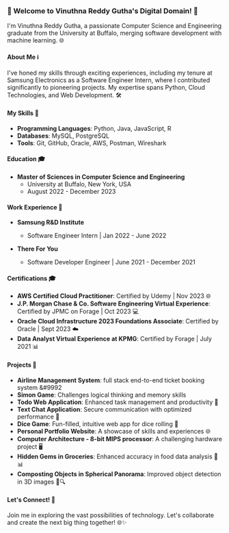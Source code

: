 ### 👋 Welcome to Vinuthna Reddy Gutha's Digital Domain! 🚀

I'm Vinuthna Reddy Gutha, a passionate Computer Science and Engineering graduate from the University at Buffalo, merging software development with machine learning. 🌐

#### About Me ℹ️
I've honed my skills through exciting experiences, including my tenure at Samsung Electronics as a Software Engineer Intern, where I contributed significantly to pioneering projects. My expertise spans Python, Cloud Technologies, and Web Development. 🛠️

#### My Skills 🧠
- **Programming Languages**: Python, Java, JavaScript, R
- **Databases**: MySQL, PostgreSQL
- **Tools**: Git, GitHub, Oracle, AWS, Postman, Wireshark

#### Education 🎓
- **Master of Sciences in Computer Science and Engineering**
  - University at Buffalo, New York, USA
  - August 2022 - December 2023

#### Work Experience 💼
- **Samsung R&D Institute**
  - Software Engineer Intern | Jan 2022 - June 2022

- **There For You**
  - Software Developer Engineer | June 2021 - December 2021

#### Certifications 🎓
- **AWS Certified Cloud Practitioner**: Certified by Udemy | Nov 2023 🌐
- **J.P. Morgan Chase & Co. Software Engineering Virtual Experience**: Certified by JPMC on Forage | Oct 2023 💻
- **Oracle Cloud Infrastructure 2023 Foundations Associate**: Certified by Oracle | Sept 2023 ☁️
- **Data Analyst Virtual Experience at KPMG**: Certified by Forage | July 2021 📊

#### Projects 🚀
- **Airline Management System**: full stack end-to-end ticket booking system &#9992
- **Simon Game**: Challenges logical thinking and memory skills
- **Todo Web Application**: Enhanced task management and productivity 📝
- **Text Chat Application**: Secure communication with optimized performance 🔐
- **Dice Game**: Fun-filled, intuitive web app for dice rolling 🎲
- **Personal Portfolio Website**: A showcase of skills and experiences 🌐
- **Computer Architecture - 8-bit MIPS processor**: A challenging hardware project 🖥️
- **Hidden Gems in Groceries**: Enhanced accuracy in food data analysis 🥦📊
- **Composting Objects in Spherical Panorama**: Improved object detection in 3D images 🌌🔍

#### Let's Connect! 🌟
Join me in exploring the vast possibilities of technology. Let's collaborate and create the next big thing together! 🌐✨
